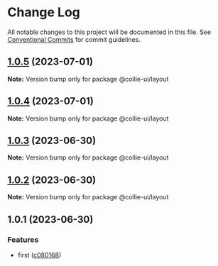 # Change Log

All notable changes to this project will be documented in this file. See [Conventional Commits](https://conventionalcommits.org) for commit guidelines.

## [1.0.5](https://github.com/yuejs/c3/compare/@collie-ui/layout@1.0.4...@collie-ui/layout@1.0.5) (2023-07-01)

**Note:** Version bump only for package @collie-ui/layout

## [1.0.4](https://github.com/yuejs/c3/compare/@collie-ui/layout@1.0.3...@collie-ui/layout@1.0.4) (2023-07-01)

**Note:** Version bump only for package @collie-ui/layout

## [1.0.3](https://github.com/yuejs/c3/compare/@collie-ui/layout@1.0.1...@collie-ui/layout@1.0.3) (2023-06-30)

**Note:** Version bump only for package @collie-ui/layout

## [1.0.2](https://github.com/yuejs/c3/compare/@collie-ui/layout@1.0.1...@collie-ui/layout@1.0.2) (2023-06-30)

**Note:** Version bump only for package @collie-ui/layout

## 1.0.1 (2023-06-30)

### Features

- first ([c080168](https://github.com/yuejs/c3/commit/c08016812d92193e95c9600e6121a9e57c6a9165))
